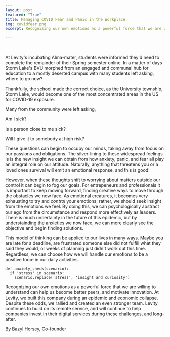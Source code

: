 ```yaml
---
layout: post
featured: "True"
title: Managing COVID Fear and Panic in the Workplace
img: covidfear.png
excerpt: Recognizing our own emotions as a powerful force that we are willing to understand can help us become better peers, and motivate innovation. At Levity, we built this company during an epidemic and economic collapse.

---
```

<br/>

At Levity's incubating Alma-mater, students were informed they'd need to complete the remainder of their Spring semester online. In a matter of days Storm Lake's BVU morphed from an engaged and communal hub for education to a mostly deserted campus with many students left asking, where to go now?

Thankfully, the school made the correct choice, as the University township, Storm Lake, would become one of the most concentrated areas in the US for COVID-19 exposure. 

Many from the community were left asking,
>
Am I sick?
>
Is a person close to me sick?
>
Will I give it to somebody at high risk?
>

These questions can begin to occupy our minds, taking away from focus on our passions and obligations. The silver-lining to these widespread feelings is is the new insight we can obtain from how anxiety, panic, and fear all play an integral role on our attitude. Naturally, anything that threatens you or a loved ones survival will emit an emotional response, and this is good!

However, when these thoughts shift to worrying about matters outside our control it can begin to fog our goals. For entrepeneurs and professionals it is important to keep moving forward, finding creative ways to move through the obstacles we now face. As emotional creatures, it becomes very exhausting to try and *control* your emotions; rather, we should seek insight from the emotions we feel. By doing this, we can psychologically abstract our ego from the circumstance and respond more effectively as leaders. There is much uncertainty in the future of this epidemic, but by understainding the anxieties we now face, we can more clearly see the objective and begin finding solutions.

This model of thinking can be applied to our lives in many ways. Maybe you are late for a deadline, are frustrated someone else did not fulfill what they said they would, or weeks of planning just didn't work out this time. Regardless, we can choose how we will handle our emotions to be a positive force in our daily activities.

    def anxiety_check(scenario):
      if 'stress' in scenario:
        scenario.replace('stress', 'insight and curiosity')

Recognizing our own emotions as a powerful force that we are willing to understand can help us become better peers, and motivate innovation. At Levity, we built this company during an epidemic and economic collapse. Despite these odds, we rallied and created an even stronger team. Levity continues to build on its remote service, and will continue to help companies invest in their digital services during these challenges, and long-after.

By Bazyl Horsey, Co-founder
